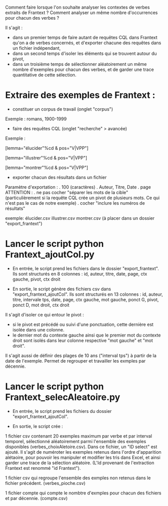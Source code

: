 Comment faire lorsque l'on souhaite analyser les contextes de verbes extraits de Frantext ?
Comment analyser un même nombre d'occurrences pour chacun des verbes ?

Il s'agit :
- dans un premier temps de faire autant de requêtes CQL dans Frantext qu'on a de verbes concernés, 
et d'exporter chacune des requêtes dans un fichier indépendant,
- dans un second temps d'isoler les éléments qui se trouvent autour du pivot,
- dans un troisième temps de sélectionner aléatoirement un même nombre d'exemples pour chacun des verbes,
et de garder une trace quantitative de cette sélection.

# Extraire des exemples de Frantext :

- constituer un corpus de travail
(onglet "corpus")

Exemple : romans, 1900-1999

- faire des requêtes CQL
(onglet "recherche" > avancée)

Exemple :

[lemma="élucider"%cd & pos="V|VPP"]

[lemma="illustrer"%cd & pos="V|VPP"]

[lemma="montrer"%cd & pos="V|VPP"]


- exporter chacun des résultats dans un fichier 

Paramètre d'exportation :
    . 100 (caractères)
    . Auteur, Titre, Date
    . page
ATTENTION :
    . ne pas cocher "séparer les mots de la cible"
    (particulièrement si la requête CQL crée un pivot de plusieurs mots. Ce qui n'est pas le cas de notre exemple)
    . cocher "inclure les numéros de résultats"

exemple:
élucider.csv
illustrer.csv
montrer.csv
(à placer dans un dossier "export_frantext")

# Lancer le script python Frantext_ajoutCol.py

- En entrée, le script prend les fichiers dans le dossier "export_frantext".
Ils sont structurés en 8 colonnes :
id, auteur, titre, date, page, ctx gauche, pivot, ctx droit

- En sortie, le script génère des fichiers csv dans "export_frantext_ajoutCol".
Ils sont structurés en 13 colonnes :
id, auteur, titre, intervale tps, date, page, ctx gauche, mot gauche, ponct G, pivot, ponct D, mot droit, ctx droit

Il s'agit d'isoler ce qui entour le pivot :
- si le pivot est précédé ou suivi d'une ponctuation, cette dernière est isolée dans une colonne.
- le dernier mot du contexte gauche ainsi que le premier mot du contexte droit sont isolés dans leur colonne respective "mot gauche" et "mot droit".

Il s'agit aussi de définir des plages de 10 ans ("interval tps") à partir de la date de l'exemple. Permet de regrouper et travailler les exmples par décennie.

# Lancer le script python Frantext_selecAleatoire.py

- En entrée, le script prend les fichiers du dossier "export_frantext_ajoutCol".

- En sortie, le script crée :

1 fichier csv contenant 20 exemples maximum par verbe et par interval temporel, sélectionné aléatoirement parmi l'ensemble des exemples disponibles (verbes_choixAletoire.csv).
Dans ce fichier, un "ID select" est ajouté. Il s'agit de numéroter les exemples retenus dans l'ordre d'apparition alétaoire, pour pouvoir les manipuler et modifier les tris dans Excel, et ainsi  garder une trace de la sélection aléatoire. (L'Id provenant de l'extraction Frantext est renommé "id Frantext").

1 fichier csv qui regroupe l'ensemble des exmples non retenus dans le fichier précédent.
(verbes_pioche.csv)

1 fichier compte qui compte le nombtre d'exmples pour chacun des fichiers et par décennie.
(compte.csv)
